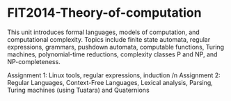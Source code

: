 # FIT2014-Theory-of-computation
This unit introduces formal languages, models of computation, and computational complexity. Topics include finite state automata, regular expressions, grammars, pushdown automata, computable functions, Turing machines, polynomial-time reductions, complexity classes P and NP, and NP-completeness.

Assignment 1: Linux tools, regular expressions, induction /n
Assignment 2: Regular Languages, Context-Free Languages, Lexical analysis, Parsing, Turing machines (using Tuatara) and Quaternions
